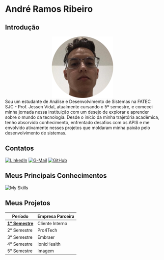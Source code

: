 # André Ramos Ribeiro

## Introdução


<div align="center">
<img src="./Img/foto.png" width="200px" />
</div>



<div>
   <img align="left">
   Sou um estudante de Análise e Desenvolvimento de Sistemas na FATEC SJC - Prof. Jessen Vidal, atualmente cursando o 5º semestre, e comecei minha jornada nessa instituição com um desejo de explorar e aprender sobre o mundo da tecnologia. Desde o início da minha trajetória acadêmica, tenho absorvido conhecimento, enfrentado desafios com os APIS e me envolvido ativamente nesses projetos que moldaram minha paixão pelo desenvolvimento de sistemas.  
</div>


## Contatos

[![LinkedIn](https://img.shields.io/badge/LinkedIn-0077B5?style=for-the-badge&logo=linkedin&logoColor=white)](https://www.linkedin.com/in/andre-ramos-ribeiro-320621226/) 
[![G-Mail](	https://img.shields.io/badge/Gmail-D14836?style=for-the-badge&logo=gmail&logoColor=white)](mailto:ribeiro.andre.g7@gmail.com) 
[![GitHub](https://img.shields.io/badge/GitHub-100000?style=for-the-badge&logo=github&logoColor=white)](https://github.com/New-Tomorrow) 



## Meus Principais Conhecimentos

![My Skills](https://skillicons.dev/icons?i=ts,js,nodejs,mysql,postgres,html,css,react,github,dark)


## Meus Projetos


|Período	|Empresa Parceira|
| ----------------- | ----------------- |
| <a href="https://github.com/New-Tomorrow/TG-I/tree/main/Portfolio">**1° Semestre**|	Cliente Interno|
|2° Semestre	|	Pro4Tech|
|3° Semestre	|	Embraer|
|4° Semestre	|	IonicHealth|
|5° Semestre	|	Imagem|



